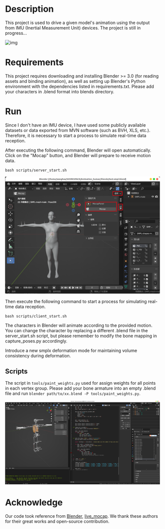 # Description

This project is used to drive a given model's animation using the output from IMU (Inertial Measurement Unit) devices. The project is still in progress...

![img](assets/demo1.gif "aa")

# Requirements

This project requires downloading and installing Blender >= 3.0 (for reading assets and binding animation), as well as setting up Blender's Python environment with the dependencies listed in requirements.txt. Please add your characters in .blend format into blends directory.

# Run

Since I don't have an IMU device, I have used some publicly available datasets or data exported from MVN software (such as BVH, XLS, etc.). Therefore, it is necessary to start a process to simulate real-time data reception.

After executing the following command, Blender will open automatically. Click on the "Mocap" button, and Blender will prepare to receive motion data.

```
bash scripts/server_start.sh
```

![img](assets/blender_demo.png)

Then execute the following command to start a process for simulating real-time data reception.

```
bash scripts/client_start.sh
```

The characters in Blender will animate according to the provided motion. You can change the character by replacing a different .blend file in the server_start.sh script, but please remember to modify the bone mapping in capture_poses.py accordingly.

Introduce a new smplx deformation mode for maintaining volume consistency during deformation.

## Scripts

The script in `tools/paint_weights.py` used for assign weights for all points in each vertex group. Please add your bone armature into an empty .blend file and run `blender path/to/xx.blend -P tools/paint_weights.py`.

![img](assets/paint-weight.png)

# Acknowledge

Our code took reference from [Blender](https://github.com/blender/blender-addons/tree/main/io_anim_bvh), [live_mocap](https://github.com/EasternJournalist/live_mocap). We thank these authors for their great works and open-source contribution.
